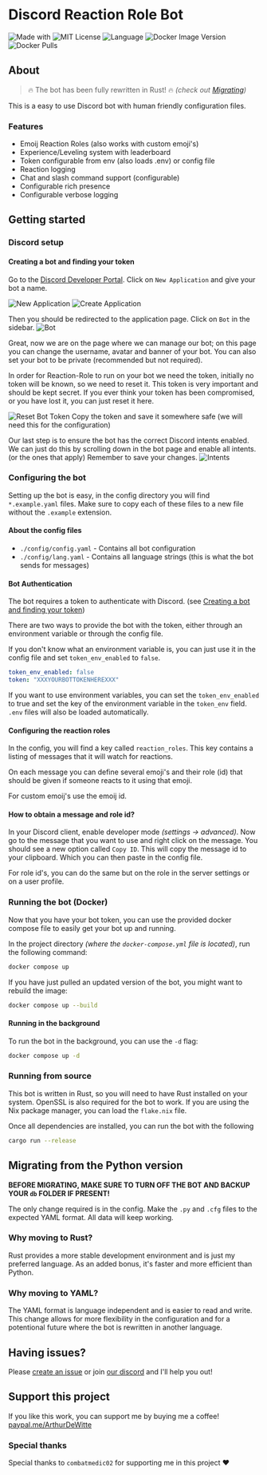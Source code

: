 # Discord Reaction Role Bot

![Made with](https://img.shields.io/badge/Made%20With-LOVE-%23fa4b4b?style=flat-square)
![MIT License](https://img.shields.io/github/license/Arthurdw/Reaction-Role?style=flat-square)
![Language](https://img.shields.io/badge/Language-Rust-%23B7410E?style=flat-square)
![Docker Image Version](https://img.shields.io/docker/v/arthurdw/reaction-role)
![Docker Pulls](https://img.shields.io/docker/pulls/arthurdw/reaction-role)

## About

> 🔥 The bot has been fully rewritten in Rust! 🔥
> _(check out [Migrating](#migrating-from-the-python-version))_

This is a easy to use Discord bot with human friendly configuration files.

### Features

- Emoij Reaction Roles (also works with custom emoji's)
- Experience/Leveling system with leaderboard
- Token configurable from env (also loads .env) or config file
- Reaction logging
- Chat and slash command support (configurable)
- Configurable rich presence
- Configurable verbose logging

## Getting started

### Discord setup

#### Creating a bot and finding your token

Go to the [Discord Developer Portal](https://discord.com/developers/applications).
Click on `New Application` and give your bot a name.

![New Application](./.docs/assets/1_developer_page.jpg)
![Create Application](./.docs/assets/2_create_application.jpg)

Then you should be redirected to the application page. Click on `Bot` in the sidebar.
![Bot](./.docs/assets/3_application_info.jpg)

Great, now we are on the page where we can manage our bot; on this page you can
change the username, avatar and banner of your bot. You can also set your bot to
be private (recommended but not required).

In order for Reaction-Role to run on your bot we need the token, initially no
token will be known, so we need to reset it. This token is very important and
should be kept secret. If you ever think your token has been compromised, or you
have lost it, you can just reset it here.

![Reset Bot Token](./.docs/assets/5_reset_token.jpg)
Copy the token and save it somewhere safe (we will need this for the configuration)

Our last step is to ensure the bot has the correct Discord intents enabled.
We can just do this by scrolling down in the bot page and enable all intents.
(or the ones that apply) Remember to save your changes.
![Intents](./.docs/assets/7_intents.jpg)

### Configuring the bot

Setting up the bot is easy, in the config directory you will find
`*.example.yaml` files. Make sure to copy each of these files to a new file
without the `.example` extension.

#### About the config files

- `./config/config.yaml` - Contains all bot configuration
- `./config/lang.yaml` - Contains all language strings (this is what the bot
  sends for messages)

#### Bot Authentication

The bot requires a token to authenticate with Discord.
(see [Creating a bot and finding your token](#creating-a-bot-and-finding-your-token))

There are two ways to provide the bot with the token, either through an
environment variable or through the config file.

If you don't know what an environment variable is, you can just use it in the
config file and set `token_env_enabled` to `false`.

```yaml
token_env_enabled: false
token: "XXXYOURBOTTOKENHEREXXX"
```

If you want to use environment variables, you can set the `token_env_enabled` to
true and set the key of the environment variable in the `token_env` field.
`.env` files will also be loaded automatically.

#### Configuring the reaction roles

In the config, you will find a key called `reaction_roles`. This key contains a
listing of messages that it will watch for reactions.

On each message you can define several emoji's and their role (id) that should
be given if someone reacts to it using that emoji.

For custom emoij's use the emoij id.

#### How to obtain a message and role id?

In your Discord client, enable developer mode _(settings -> advanced)_. Now go
to the message that you want to use and right click on the message. You should
see a new option called `Copy ID`. This will copy the message id to your
clipboard. Which you can then paste in the config file.

For role id's, you can do the same but on the role in the server settings or on
a user profile.

### Running the bot (Docker)

Now that you have your bot token, you can use the provided docker compose file
to easily get your bot up and running.

In the project directory _(where the `docker-compose.yml` file is located)_, run
the following command:

```bash
docker compose up
```

If you have just pulled an updated version of the bot, you might want to rebuild
the image:

```bash
docker compose up --build
```

#### Running in the background

To run the bot in the background, you can use the `-d` flag:

```bash
docker compose up -d
```

### Running from source

This bot is written in Rust, so you will need to have Rust installed on your
system. OpenSSL is also required for the bot to work. If you are using the
Nix package manager, you can load the `flake.nix` file.

Once all dependencies are installed, you can run the bot with the following

```bash
cargo run --release
```

## Migrating from the Python version

**BEFORE MIGRATING, MAKE SURE TO TURN OFF THE BOT AND BACKUP YOUR `db` FOLDER IF
PRESENT!**

The only change required is in the config.
Make the `.py` and `.cfg` files to the expected YAML format.
All data will keep working.

### Why moving to Rust?

Rust provides a more stable development environment and is just my preferred
language. As an added bonus, it's faster and more efficient than Python.

### Why moving to YAML?

The YAML format is language independent and is easier to read and write.
This change allows for more flexibility in the configuration and for a
potentional future where the bot is rewritten in another language.

## Having issues?

Please [create an issue](https://github.com/Arthurdw/Reaction-Role/issues/new)
or join [our discord](https://dc.arthurdw.com) and I'll help you out!

## Support this project

If you like this work, you can support me by buying me a coffee!
[paypal.me/ArthurDeWitte](http://paypal.me/ArthurDeWitte)

### Special thanks

Special thanks to `combatmedic02` for supporting me in this project ♥
